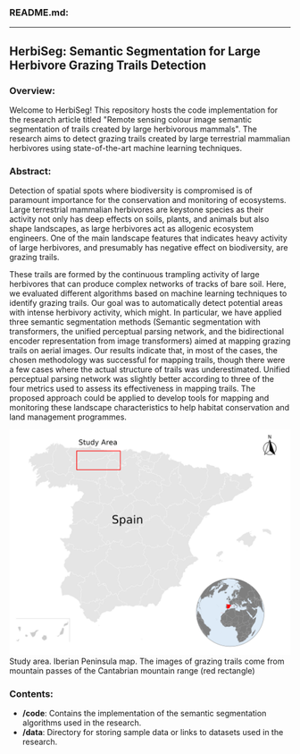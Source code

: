 ### README.md:

---

## HerbiSeg: Semantic Segmentation for Large Herbivore Grazing Trails Detection

### Overview:

Welcome to HerbiSeg! This repository hosts the code implementation for the research article titled "Remote sensing colour image semantic segmentation of trails created by large herbivorous mammals". The research aims to detect grazing trails created by large terrestrial mammalian herbivores using state-of-the-art machine learning techniques.

### Abstract:

Detection of spatial spots where biodiversity is compromised is of paramount importance for the conservation and monitoring of ecosystems. Large terrestrial mammalian herbivores are keystone species as their activity not only has deep effects on soils, plants, and animals but also shape landscapes, as large herbivores act as allogenic ecosystem engineers. One of the main landscape features that indicates heavy activity of large herbivores, and presumably has negative effect on biodiversity, are grazing trails.

These trails are formed by the continuous trampling activity of large herbivores that can produce complex networks of tracks of bare soil. Here, we evaluated different algorithms based on machine learning techniques to identify grazing trails. Our goal was to automatically detect potential areas with intense herbivory activity, which might. In particular, we have applied three semantic segmentation methods (Semantic segmentation with transformers, the unified perceptual parsing network, and the bidirectional encoder representation from image transformers) aimed at mapping grazing trails on aerial images. Our results indicate that, in most of the cases, the chosen methodology was successful for mapping trails, though there were a few cases where the actual structure of trails was underestimated. Unified perceptual parsing network was slightly better according to three of the four metrics used to assess its effectiveness in mapping trails. The proposed approach could be applied to develop tools for mapping and monitoring these landscape characteristics to help habitat conservation and land management programmes.



![alternative](pics/study_area.jpg)
Study area. Iberian Peninsula map. The images of grazing trails come from
mountain passes of the Cantabrian mountain range (red rectangle)


### Contents:

- **/code**: Contains the implementation of the semantic segmentation algorithms used in the research.
- **/data**: Directory for storing sample data or links to datasets used in the research.

